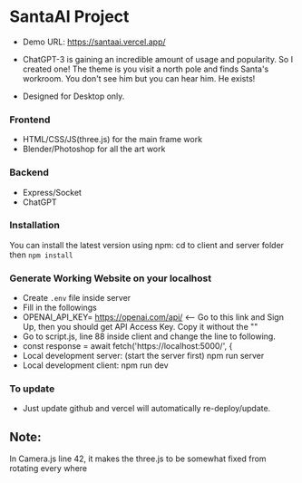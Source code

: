 # SantaAI Project

- Demo URL: https://santaai.vercel.app/

- ChatGPT-3 is gaining an incredible amount of usage and popularity. So I created one! The theme is you visit a north pole and finds Santa's workroom. You don't see him but you can hear him. He exists!

- Designed for Desktop only.

### Frontend

- HTML/CSS/JS(three.js) for the main frame work
- Blender/Photoshop for all the art work

### Backend

- Express/Socket
- ChatGPT

### Installation

You can install the latest version using npm:
cd to client and server folder then
`npm install`

### Generate Working Website on your localhost

- Create `.env` file inside server
- Fill in the followings
- OPENAI_API_KEY= https://openai.com/api/ <-- Go to this link and Sign Up, then you should get API Access Key. Copy it without the ""
- Go to script.js, line 88 inside client and change the line to following.
- const response = await fetch('https://localhost:5000/', {
- Local development server: (start the server first)
  npm run server
- Local development client:
  npm run dev

### To update

- Just update github and vercel will automatically re-deploy/update.

## Note:

In Camera.js line 42, it makes the three.js to be somewhat fixed from rotating every where
